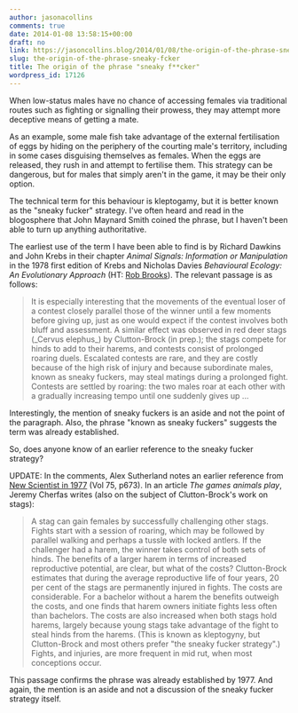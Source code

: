 ```yaml
---
author: jasonacollins
comments: true
date: 2014-01-08 13:58:15+00:00
draft: no
link: https://jasoncollins.blog/2014/01/08/the-origin-of-the-phrase-sneaky-fcker/
slug: the-origin-of-the-phrase-sneaky-fcker
title: The origin of the phrase "sneaky f**cker"
wordpress_id: 17126
---
```


When low-status males have no chance of accessing females via traditional routes such as fighting or signalling their prowess, they may attempt more deceptive means of getting a mate.

As an example, some male fish take advantage of the external fertilisation of eggs by hiding on the periphery of the courting male's territory, including in some cases disguising themselves as females. When the eggs are released, they rush in and attempt to fertilise them. This strategy can be dangerous, but for males that simply aren't in the game, it may be their only option.

The technical term for this behaviour is kleptogamy, but it is better known as the "sneaky fucker" strategy. I've often heard and read in the blogosphere that John Maynard Smith coined the phrase, but I haven't been able to turn up anything authoritative.

The earliest use of the term I have been able to find is by Richard Dawkins and John Krebs in their chapter _Animal Signals: Information or Manipulation_ in the 1978 first edition of Krebs and Nicholas Davies _Behavioural Ecology: An Evolutionary Approach_ (HT: [Rob Brooks](https://twitter.com/Brooks_Rob)). The relevant passage is as follows:


<blockquote>It is especially interesting that the movements of the eventual loser of a contest closely parallel those of the winner until a few moments before giving up, just as one would expect if the contest involves both bluff and assessment. A similar effect was observed in red deer stags (_Cervus elephus_) by Clutton-Brock (in prep.); the stags compete for hinds to add to their harems, and contests consist of prolonged roaring duels. Escalated contests are rare, and they are costly because of the high risk of injury and because subordinate males, known as sneaky fuckers, may steal matings during a prolonged fight. Contests are settled by roaring: the two males roar at each other with a gradually increasing tempo until one suddenly gives up ...</blockquote>


Interestingly, the mention of sneaky fuckers is an aside and not the point of the paragraph. Also, the phrase "known as sneaky fuckers" suggests the term was already established.

So, does anyone know of an earlier reference to the sneaky fucker strategy?

UPDATE: In the comments, Alex Sutherland notes an earlier reference from [New Scientist in 1977](http://books.google.com.au/books?id=OIXrEXl3MuMC&lpg=PA673&dq=%22sneaky%20fucker%22&pg=PA672#v=onepage&q&f=false) (Vol 75, p673). In an article _The games animals play_, Jeremy Cherfas writes (also on the subject of Clutton-Brock's work on stags):


<blockquote>A stag can gain females by successfully challenging other stags. Fights start with a session of roaring, which may be followed by parallel walking and perhaps a tussle with locked antlers. If the challenger had a harem, the winner takes control of both sets of hinds. The benefits of a larger harem in terms of increased reproductive potential, are clear, but what of the costs? Clutton-Brock estimates that during the average reproductive life of four years, 20 per cent of the stags are permanently injured in fights. The costs are considerable. For a bachelor without a harem the benefits outweigh the costs, and one finds that harem owners initiate fights less often than bachelors. The costs are also increased when both stags hold harems, largely because young stags take advantage of the fight to steal hinds from the harems. (This is known as kleptogyny, but Clutton-Brock and most others prefer "the sneaky fucker strategy".) Fights, and injuries, are more frequent in mid rut, when most conceptions occur.</blockquote>


This passage confirms the phrase was already established by 1977. And again, the mention is an aside and not a discussion of the sneaky fucker strategy itself.
